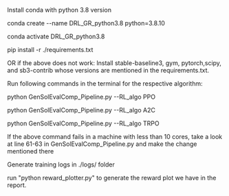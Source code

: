 Install conda with python 3.8 version

conda create --name DRL_GR_python3.8 python=3.8.10

conda activate DRL_GR_python3.8

pip install -r ./requirements.txt

OR if the above does not work:
  Install stable-baseline3, gym, pytorch,scipy, and sb3-contrib whose versions are mentioned in the requirements.txt.

Run following commands in the terminal for the respective algorithm:

python GenSolEvalComp_Pipeline.py --RL_algo PPO

python GenSolEvalComp_Pipeline.py --RL_algo A2C

python GenSolEvalComp_Pipeline.py --RL_algo TRPO

If the above command fails in a machine with less than 10 cores, take a look at line 61-63 in GenSolEvalComp_Pipeline.py and make the change mentioned there

Generate training logs in ./logs/ folder

run "python reward_plotter.py" to generate the reward plot we have in the report.
